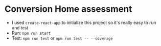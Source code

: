 # Conversion Home assessment

- I used `create-react-app` to initialize this project so it's really easy to run and test
- Run: `npm run start`
- Test: `npm run test` or `npm run test -- --coverage`
